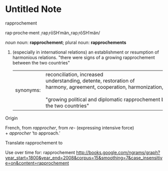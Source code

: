 # Untitled Note

rapprochement

rap·proche·ment
ˌrapˌrōSHˈmän,ˌrapˌrôSHˈmän/

_noun_
noun: **rapprochement**; plural noun: **rapprochements**

1. (especially in international relations) an establishment or resumption of harmonious relations.
	"there were signs of a growing rapprochement between the two countries"
	
	|     |     |
	| --- | --- |
	| synonyms: | reconciliation, increased understanding, detente, restoration of harmony, agreement, cooperation, harmonization, softening<br><br>"growing political and diplomatic rapprochement between the two countries" |
	

Origin

French, from _rapprocher_, from _re-_ (expressing intensive force) + _approcher_ ‘to approach.’

Translate rapprochement to

Use over time for: rapprochement
<http://books.google.com/ngrams/graph?year_start=1800&year_end=2008&corpus=15&smoothing=7&case_insensitive=on&content=rapprochement>

